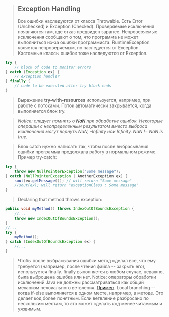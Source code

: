 >## Exception Handling
>Все ошибки наследуются от класса Throwable.
>Есть Error (Unchecked) и Exception (Checked). Проверяемые исключения появляются там, где отказ предвиден заранее. Непроверяемые исключения сообщают о том, что программа не может выполниться из-за ошибки программиста. RuntimeException является непроверяемым, но наследуется от Exception. Кастомные классы ошибок тоже наследуются от Exception.
```java
try {
	// block of code to monitor errors
} catch (Exception ex) {
	// exception handler
} finally {
	// code to be executed after try block ends
}
```
>Выражение **try-with-resources** используется, например, при работе с потоками. Поток автоматически закрывается, когда выполняется блок try.

>*Notice: следует помнить о [NaN](https://www.baeldung.com/java-not-a-number) при обработке ошибок. Некоторые операции с неопределенным результатом вместо выброса исключения могут вернуть NaN, -Infinity или Infinity. NaN != NaN is true.*

>Блок catch нужно написать так, чтобы после выбрасывания ошибки программа продолжала работу в нормальном режиме.
>Пример try-catch:
```java
try {
	throw new NullPointerException("Some message");
} catch (NullPointerException | AnotherException ex) {
	sout(ex.getMessage()); // will return "Some message"
	//sout(ex); will return "exceptionClass : Some message"
}
```
>Declaring that method throws exception:
```java
public void myMethod() throws IndexOutOfBoundsException {
	//...
	throw new IndexOutOfBoundsException();
}
//...
try {
	myMethod();
} catch (IndexOutOfBoundsException ex) {
	//...
}
```
>Чтобы после выбрасывания ошибки метод сделал все, что ему требуется (например, после чтения файла -- закрыть его), используется finally. finally выполняется в любом случае, неважно, была выброшена ошибка или нет.
>Notice: операторы обработки исключений Java не должны рассматриваться как общий механизм нелокального ветвления. [Пример](https://stackoverflow.com/questions/26134896/why-java-s-exception-handling-statements-should-not-be-considered-a-general-mech). Local branching -- когда if-else выполняется в одном месте, например, в методе. Это делает код более понятным. Если ветвление разбросано по нескольким местам, то это может сделать код менее читаемым и уязвимым.
<!--stackedit_data:
eyJoaXN0b3J5IjpbLTk5NTk2MTk3NywxMTgxNjI0OTQ5LC0zNz
Q0MjUyNzksLTE5NDEwNDQ1NjIsMTM5NTk3OTI5MSwxODk4OTgx
NTQ3LDYyMDY4NzQwMywtMTI1NDM4NjI1OF19
-->